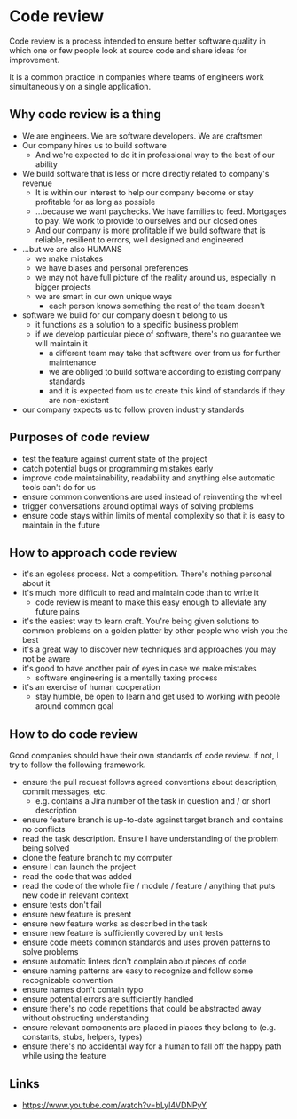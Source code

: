 # Code review

Code review is a process intended to ensure better software quality in which one or few people look at source code and share ideas for improvement.

It is a common practice in companies where teams of engineers work simultaneously on a single application.

## Why code review is a thing

- We are engineers. We are software developers. We are craftsmen
- Our company hires us to build software
  - And we're expected to do it in professional way to the best of our ability
- We build software that is less or more directly related to company's revenue
  - It is within our interest to help our company become or stay profitable for as long as possible
  - ...because we want paychecks. We have families to feed. Mortgages to pay. We work to provide to ourselves and our closed ones
  - And our company is more profitable if we build software that is reliable, resilient to errors, well designed and engineered
- ...but we are also HUMANS
  - we make mistakes
  - we have biases and personal preferences
  - we may not have full picture of the reality around us, especially in bigger projects
  - we are smart in our own unique ways
    - each person knows something the rest of the team doesn't
- software we build for our company doesn't belong to us
  - it functions as a solution to a specific business problem
  - if we develop particular piece of software, there's no guarantee we will maintain it
    - a different team may take that software over from us for further maintenance
    - we are obliged to build software according to existing company standards
    - and it is expected from us to create this kind of standards if they are non-existent
- our company expects us to follow proven industry standards

## Purposes of code review

- test the feature against current state of the project
- catch potential bugs or programming mistakes early
- improve code maintainability, readability and anything else automatic tools can't do for us
- ensure common conventions are used instead of reinventing the wheel
- trigger conversations around optimal ways of solving problems
- ensure code stays within limits of mental complexity so that it is easy to maintain in the future

## How to approach code review

- it's an egoless process. Not a competition. There's nothing personal about it
- it's much more difficult to read and maintain code than to write it
  - code review is meant to make this easy enough to alleviate any future pains 
- it's the easiest way to learn craft. You're being given solutions to common problems on a golden platter by other people who wish you the best
- it's a great way to discover new techniques and approaches you may not be aware
- it's good to have another pair of eyes in case we make mistakes
  - software engineering is a mentally taxing process
- it's an exercise of human cooperation
  - stay humble, be open to learn and get used to working with people around common goal

## How to do code review

Good companies should have their own standards of code review. If not, I try to follow the following framework.

- ensure the pull request follows agreed conventions about description, commit messages, etc.
  - e.g. contains a Jira number of the task in question and / or short description
- ensure feature branch is up-to-date against target branch and contains no conflicts  
- read the task description. Ensure I have understanding of the problem being solved
- clone the feature branch to my computer
- ensure I can launch the project
- read the code that was added
- read the code of the whole file / module / feature / anything that puts new code in relevant context
- ensure tests don't fail
- ensure new feature is present
- ensure new feature works as described in the task
- ensure new feature is sufficiently covered by unit tests
- ensure code meets common standards and uses proven patterns to solve problems
- ensure automatic linters don't complain about pieces of code
- ensure naming patterns are easy to recognize and follow some recognizable convention
- ensure names don't contain typo
- ensure potential errors are sufficiently handled
- ensure there's no code repetitions that could be abstracted away without obstructing understanding
- ensure relevant components are placed in places they belong to (e.g. constants, stubs, helpers, types) 
- ensure there's no accidental way for a human to fall off the happy path while using the feature

## Links

- https://www.youtube.com/watch?v=bLyl4VDNPyY

